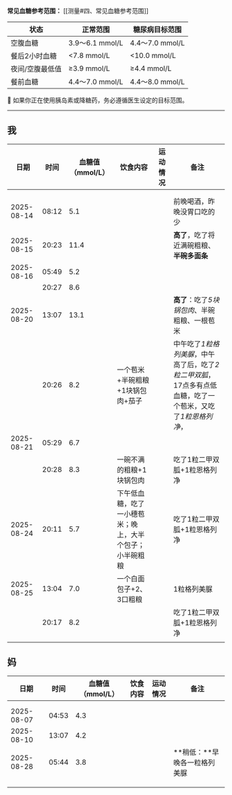 **常见血糖参考范围：**
[[测量#四、常见血糖参考范围]]

| 状态       | 正常范围           | 糖尿病目标范围        |
| -------- | -------------- | -------------- |
| 空腹血糖     | 3.9～6.1 mmol/L | 4.4～7.0 mmol/L |
| 餐后2小时血糖  | <7.8 mmol/L    | <10.0 mmol/L   |
| 夜间/空腹最低值 | ≥3.9 mmol/L    | ≥4.4 mmol/L    |
| 餐前血糖     | 4.4～7.0 mmol/L | 4.4～8.0 mmol/L |
📌 如果你正在使用胰岛素或降糖药，务必遵循医生设定的目标范围。

---
## 我

| 日期         | 时间    | 血糖值（mmol/L） | 饮食内容                         | 运动情况 | 备注                                                          |
| ---------- | ----- | ----------- | ---------------------------- | ---- | ----------------------------------------------------------- |
|            |       |             |                              |      |                                                             |
|            |       |             |                              |      |                                                             |
| 2025-08-14 | 08:12 | 5.1         |                              |      | 前晚喝酒，昨晚没胃口吃的少                                               |
| 2025-08-15 | 20:23 | 11.4        |                              |      | **高了**，吃了将近满碗粗粮、**半碗多面条**                                   |
| 2025-08-16 | 05:49 | 5.2         |                              |      |                                                             |
|            | 20:27 | 8.6         |                              |      |                                                             |
| 2025-08-20 | 13:07 | 13.1        |                              |      | **高了**：吃了*5块锅包肉*、半碗粗粮、一根苞米                                  |
|            | 20:26 | 8.2         | 一个苞米+半碗粗粮+1块锅包肉+茄子           |      | 中午吃了*1粒格列美脲*，中午高了后，吃了*2粒二甲双胍*，17点多有点低血糖，吃了一个苞米，又吃了*1粒恩格列净*， |
| 2025-08-21 | 05:29 | 6.7         |                              |      |                                                             |
|            | 20:28 | 8.3         | 一碗不满的粗粮+1块锅包肉                |      | 吃了1粒二甲双胍+1粒恩格列净                                             |
| 2025-08-24 | 20:11 | 5.7         | 下午低血糖，吃了一小穗苞米；晚上，大半个包子；小半碗粗粮 |      | 吃了1粒二甲双胍+1粒恩格列净                                             |
| 2025-08-25 | 13:04 | 7.0         | 一个白面包子+2、3口粗粮                |      | 1粒格列美脲                                                      |
|            | 20:17 | 8.2         |                              |      | 吃了1粒二甲双胍+1粒恩格列净                                             |
|            |       |             |                              |      |                                                             |


## 妈

| 日期         | 时间    | 血糖值（mmol/L） | 饮食内容 | 运动情况 | 备注               |
| ---------- | ----- | ----------- | ---- | ---- | ---------------- |
|            |       |             |      |      |                  |
|            |       |             |      |      |                  |
| 2025-08-07 | 04:53 | 4.3         |      |      |                  |
| 2025-08-10 | 13:07 | 4.2         |      |      |                  |
| 2025-08-28 | 05:44 | 3.8         |      |      | **稍低：**早晚各一粒格列美脲 |
|            |       |             |      |      |                  |
|            |       |             |      |      |                  |
|            |       |             |      |      |                  |
